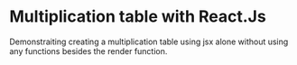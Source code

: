 # Multiplication table with React.Js
Demonstraiting creating a multiplication table using jsx alone without using any functions besides the render function.